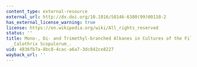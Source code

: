 ```yaml
---
content_type: external-resource
external_url: http://dx.doi.org/10.1016/S0146-6380(99)00110-2
has_external_license_warning: true
license: https://en.wikipedia.org/wiki/All_rights_reserved
status: ''
title: Mono-, Di- and Trimethyl-branched Alkanes in Cultures of the Filamentous Cyanobacterium
  _Calothrix Scopulorum_.
uid: 4836fb7a-8bc8-4cac-a6a7-3dc842ce8227
wayback_url: ''
---
```

